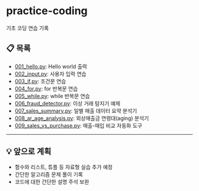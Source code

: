 # practice-coding

기초 코딩 연습 기록


## 📋 목록

- [001_hello.py](./001_hello.py): Hello world 출력  
- [002_input.py](./002_input.py): 사용자 입력 연습  
- [003_if.py](./003_if.py): 조건문 연습  
- [004_for.py](./004_for.py): for 반복문 연습  
- [005_while.py](./005_while.py): while 반복문 연습  
- [006_fraud_detector.py](./006_fraud_detector.py): 이상 거래 탐지기 예제
- [007_sales_summary.py](./007_sales_summary.py): 일별 매출 데이터 요약 분석기
- [008_ar_age_analysis.py](./008_ar_age_analysis.py): 외상매출금 연령대(aging) 분석기
- [009_sales_vs_purchase.py](./009_sales_vs_purchase.py): 매출-매입 비교 자동화 도구

---

## 💡 앞으로 계획

- 함수와 리스트, 튜플 등 자료형 실습 추가 예정  
- 간단한 알고리즘 문제 풀이 기록  
- 코드에 대한 간단한 설명 주석 보완

